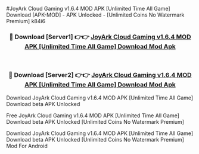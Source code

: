 #JoyArk Cloud Gaming v1.6.4 MOD APK [Unlimited Time All Game] Download [APK-MOD] - APK Unlocked - [Unlimited Coins No Watermark Premium] k84i6



<div align="center">

<h3>🔴 Download [Server1] 👉👉 <a href="https://momento.my/?title=JoyArk_Cloud_Gaming_v1.6.4_MOD_APK_[Unlimited_Time_All_Game]_Download">JoyArk Cloud Gaming v1.6.4 MOD APK [Unlimited Time All Game] Download Mod Apk</a></h3><br>

<h3>🔴 Download [Server2] 👉👉 <a href="https://momento.my/?title=JoyArk_Cloud_Gaming_v1.6.4_MOD_APK_[Unlimited_Time_All_Game]_Download">JoyArk Cloud Gaming v1.6.4 MOD APK [Unlimited Time All Game] Download Mod Apk</a></h3>
</div>



Download JoyArk Cloud Gaming v1.6.4 MOD APK [Unlimited Time All Game] Download beta APK Unlocked

Free JoyArk Cloud Gaming v1.6.4 MOD APK [Unlimited Time All Game] Download beta APK Unlocked [Unlimited Coins No Watermark Premium]

Download JoyArk Cloud Gaming v1.6.4 MOD APK [Unlimited Time All Game] Download beta APK Unlocked [Unlimited Coins No Watermark Premium] Mod For Android

